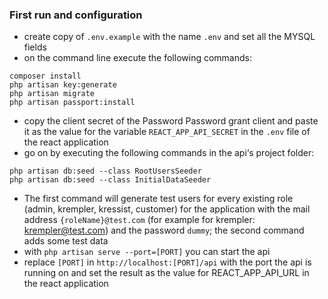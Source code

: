 ### First run and configuration
- create copy of `.env.example` with the name `.env` and set all the MYSQL fields
- on the command line execute the following commands:
``` 
composer install
php artisan key:generate
php artisan migrate
php artisan passport:install
```
- copy the client secret of the Password Password grant client and paste it as the value for the variable `REACT_APP_API_SECRET` in the `.env` file of the react application
- go on by executing the following commands in the api‘s project folder:
```
php artisan db:seed --class RootUsersSeeder
php artisan db:seed --class InitialDataSeeder
```
- The first command will generate test users for every existing role (admin, krempler, kressist, customer) for the application with the mail address `{roleName}@test.com` (for example for krempler: krempler@test.com) and the password `dummy`; the second command adds some test data
- with `php artisan serve --port=[PORT]` you can start the api
- replace `[PORT]` in `http://localhost:[PORT]/api` with the port the api is running on and set the result as the value for REACT_APP_API_URL in the react application